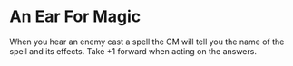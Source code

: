 # An Ear For Magic
When you hear an enemy cast a spell the GM will tell you the name of the spell and its effects. Take +1 forward when acting on the answers.